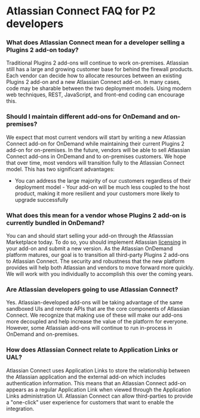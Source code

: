 # Atlassian Connect FAQ for P2 developers

### What does Atlassian Connect mean for a developer selling a Plugins 2 add-on today?
Traditional Plugins 2 add-ons will continue to work on-premises. Atlassian still has a large and
growing customer base for behind the firewall products. Each vendor can decide how to allocate
resources between an existing Plugins 2 add-on and a new Atlassian Connect add-on. In many cases,
code may be sharable between the two deployment models. Using modern web techniques, REST,
JavaScript, and front-end coding can encourage this.

### Should I maintain different add-ons for OnDemand and on-premises?
We expect that most current vendors will start by writing a new Atlassian Connect add-on for
OnDemand while maintaining their current Plugins 2 add-on for on-premises. In the future, vendors
will be able to sell Atlassian Connect add-ons in OnDemand and to on-premises customers. We hope
that over time, most vendors will transition fully to the Atlassian Connect model. This has two
significant advantages:

- You can address the large majority of our customers regardless of their deployment model - Your
add-on will be much less coupled to the host product, making it more resilient and your customers
more likely to upgrade successfully

### What does this mean for a vendor whose Plugins 2 add-on is currently bundled in OnDemand?
You can and should start selling your add-on through the Atlasssian Marketplace today. To do so, you
should implement Atlassian [licensing](../concepts/licensing.html) in your add-on and submit a new
version. As the Atlassian OnDemand platform matures, our goal is to transition all third-party
Plugins 2 add-ons to Atlassian Connect. The security and robustness that the new platform provides
will help both Atlassian and vendors to move forward more quickly. We will work with you
individually to accomplish this over the coming years.

### Are Atlassian developers going to use Atlassian Connect?
Yes. Atlassian-developed add-ons will be taking advantage of the same sandboxed UIs and remote APIs
that are the core components of Atlassian Connect. We recognize that making use of these will make
our add-ons more decoupled and help increase the value of the platform for everyone. However, some
Atlassian add-ons will continue to run in-process in OnDemand and on-premises.

### How does Atlassian Connect relate to Application Links or UAL?
Atlassian Connect uses Application Links to store the relationship between the Atlassian application
and the external add-on which includes authentication information. This means that an Atlassian
Connect add-on appears as a regular Application Link when viewed through the Application Links
administration UI. Atlassian Connect can allow third-parties to provide a "one-click" user
experience for customers that want to enable the integration.
